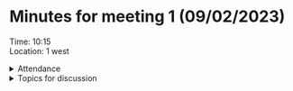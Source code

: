 # Minutes for meeting 1 (09/02/2023)
Time: 10:15 <br>
Location: 1 west

<details><summary>Attendance</summary><p>

</p></details>

<details><summary>Topics for discussion</summary><p>
  
  - Agreement on language, tools, and IDE
  - Explanation of GitHub
  - Begining of discussion for requirements for software
  - Discussion of timescale for 1st sprint
  - Discussion about peoples strengths and preferences
  - Expectations and discussion about code conventions
  

</p></details>

